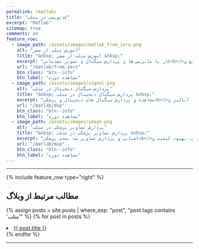 ```yaml
---
permalink: /matlab/
title: "کدنویسی در متلب"
excerpt: "Matlab"
sitemap: true
comments: on
feature_row:
  - image_path: /assets/images/matlab_from_zero.png
    alt: "آموزش متلب از صفر"
    title: "&nbsp; آموزش متلب از صفر &nbsp;"
    excerpt: "کار با ماتریس ها و پردازش سیگنال و تصویر مقدماتی<br/>دستورات پر کاربرد، کار با توابع و ...<br/>به روز رسانی: (1400/01/07)"
    url: "/matlab/from_zero"
    btn_class: "btn--info"
    btn_label: "مشاهده دوره"
  - image_path: /assets/images/signal.png
    alt: "پردازش سیگنال دیجیتال در متلب"
    title: "&nbsp; پردازش سیگنال دیجیتال در متلب &nbsp;"
    excerpt: "مشاهده و پردازش سیگنال های دیجیتال و پزشکی<br/>فیلتر، حذف نویز، آنالیز و ...<br/>به روز رسانی: (1398/3/1)"
    url: "/matlab/dsp"
    btn_class: "btn--info"
    btn_label: "مشاهده دوره"
  - image_path: /assets/images/image.png
    alt: "پردازش تصاویر پزشکی در متلب"
    title: "&nbsp; پردازش تصاویر پزشکی در متلب &nbsp;"
    excerpt: "آشنایی و پردازش تصاویر سه بعدی پزشکی<br/>خواندن و نوشتن، بهبود کیفیت و ...<br/>به روز رسانی: (1398/4/1)"
    url: "/matlab/mip"
    btn_class: "btn--info"
    btn_label: "مشاهده دوره"
---
```


-------------------------------------

{% include feature_row  type="right" %}

## مطالب مرتبط از وبلاگ

{% assign posts = site.posts | where_exp: "post", "post.tags contains 'متلب'" %}
{% for post in posts %}
  <li><a href="{{ post.url }}">{{ post.title }}</a></li>
{% endfor %}

-------------------------------------

<div class="well">
<div class="rw-ui-container"></div>
</div>


<!-- <div class="well">

<a href="https://daneshjoy.ir/matlabdsp/" target="_blank" class="btn btn--info btn-lg" role="button"><font size="+2"> پردازش سیگنال دیجیتال در متلب </font></a>

<a href="https://daneshjoy.ir/matlabmip/" target="_blank" class="btn btn--info btn-lg" role="button"><font size="+2"> پردازش تصاویر پزشکی در متلب </font></a>
</div> -->

<!-- <a href="https://daneshjoy.ir/matlabdsp/" target="_blank"> پردازش سیگنال دیجیتال در متلب </a> -->
